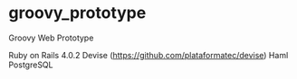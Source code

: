 groovy_prototype
================

Groovy Web Prototype

Ruby on Rails 4.0.2
Devise (https://github.com/plataformatec/devise)
Haml
PostgreSQL
